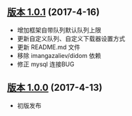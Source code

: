 ## [版本 1.0.1](https://github.com/kiddyuchina/Beanbun/releases/tag/1.0.1) (2017-4-16)

- 增加框架自带队列默认队列上限
- 更新自定义队列、自定义下载器设置方式
- 更新 README.md 文件
- 移除 imangazaliev/didom 依赖
- 修正 mysql 连接BUG

## [版本 1.0.0](https://github.com/kiddyuchina/Beanbun/releases/tag/1.0.0) (2017-4-13)

- 初版发布
